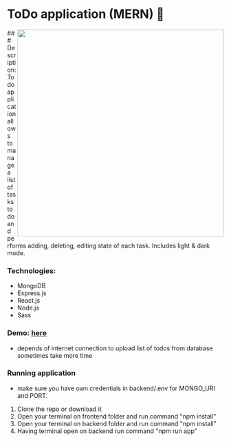 # ToDo application (MERN) :dart:

<img src="https://user-images.githubusercontent.com/102720711/203614271-6b742d2c-22f6-4f67-b3f8-b1ba3354f23e.png" width = "480" align = "right"/> 
### Description: 
Todo application allows to manage a list of tasks to do and performs adding, deleting, editing state of each task. Includes light & dark mode. <br />

### Technologies: 
 - MongoDB 
 - Express.js
 - React.js
 - Node.js
 - Sass 

 ### Demo: [here](https://frontend-kzea.onrender.com) </br>
- depends of internet connection to upload list of todos from database sometimes take more time 

### Running application
- make sure you have own credentials in backend/.env for MONGO_URI and PORT.
1. Clone the repo or download it
2. Open your terminal on frontend folder and run command "npm install"
3. Open your terminal on backend folder and run command "npm install"
4. Having terminal open on backend run command "npm run app"
